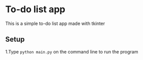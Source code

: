 # To-do list app
This is a simple to-do list app made with tkinter

## Setup
1.Type `python main.py` on the command line to run the program
